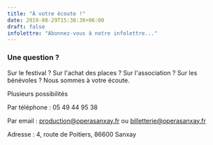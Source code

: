 ```yaml
---
title: "À votre écoute !"
date: 2019-08-29T15:38:38+06:00
draft: false
infolettre: "Abonnez-vous à notre infolettre..."
---
```




### Une question ? 

Sur le festival ?
Sur l'achat des places ?
Sur l'association ? Sur les bénévoles ?
Nous sommes à votre écoute.



Plusieurs possibilités 

Par téléphone : 05 49 44 95 38

Par email : production@operasanxay.fr ou billetterie@operasanxay.fr

Adresse : 4, route de Poitiers, 86600 Sanxay